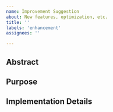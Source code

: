 ```yaml
---
name: Improvement Suggestion
about: New features, optimization, etc.
title: ''
labels: 'enhancement'
assignees: ''

---
```


<!-- Fill up the following template -->
## Abstract

## Purpose

## Implementation Details

